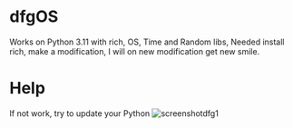 # dfgOS
Works on Python 3.11 with rich, OS, Time and Random libs, Needed install rich, make a modification, I will on new modification get new smile.
# Help
If not work, try to update your Python
![screenshotdfg1](https://github.com/DcorpProj/dfgOS/assets/170188864/289a32c7-de74-467b-9210-272b23311a5e)
